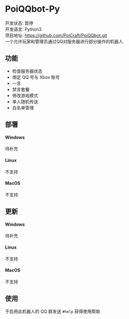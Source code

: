 # PoiQQbot-Py  

开发状态: 暂停  
开发语言: Python3   
项目地址: <https://github.com/PoiCraft/PoiQQbot.git>   
一个允许玩家和管理员通过QQ对服务器进行部分操作的机器人.  

## 功能

* 检查服务器状态
* 绑定 QQ 号与 Xbox 账号
* 一言
* 禁言套餐
* 修改游戏模式
* 单人随机传送
* 白名单管理

## 部署

<!-- tabs:start -->
#### **Windows**

待补充

#### **Linux**

不支持

#### **MacOS**

不支持

<!-- tabs:end -->

## 更新


<!-- tabs:start -->
#### **Windows**

待补充

#### **Linux**

不支持

#### **MacOS**

不支持

<!-- tabs:end -->


## 使用

于启用此机器人的 QQ 群发送 `#help` 获得使用帮助



